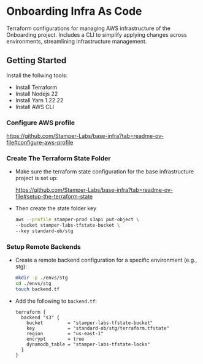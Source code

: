 # Onboarding Infra As Code

Terraform configurations for managing AWS infrastructure of the Onboarding project. Includes a CLI to simplify applying changes across environments, streamlining infrastructure management.

## Getting Started

Install the follwing tools:

- Install Terraform
- Install Nodejs 22
- Install Yarn 1.22.22 
- Install AWS CLI

### Configure AWS profile

https://github.com/Stamper-Labs/base-infra?tab=readme-ov-file#configure-aws-profile

### Create The Terraform State Folder 

- Make sure the terraform state configuration for the base infrastructure project is set up:

  https://github.com/Stamper-Labs/base-infra?tab=readme-ov-file#setup-the-terraform-state

- Then create the state folder key

  ```bash
  aws --profile stamper-prod s3api put-object \
  --bucket stamper-labs-tfstate-bucket \
  --key standard-ob/stg
  ```

### Setup Remote Backends

- Create a remote backend configuration for a specific environment (e.g., stg):

  ```bash
  mkdir -p ./envs/stg
  cd ./envs/stg
  touch backend.tf
  ```

- Add the following to `backend.tf`:

  ```hcl
  terraform {
    backend "s3" {
      bucket         = "stamper-labs-tfstate-bucket"        
      key            = "standard-ob/stg/terraform.tfstate"
      region         = "us-east-1"                      
      encrypt        = true                                
      dynamodb_table = "stamper-labs-tfstate-locks"
    }
  }
  ```